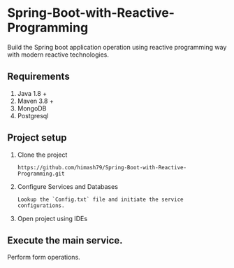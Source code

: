 # Spring-Boot-with-Reactive-Programming
Build the Spring boot application operation using reactive programming way with modern reactive technologies.

## Requirements

01) Java 1.8 +
02) Maven 3.8 +
03) MongoDB
04) Postgresql

## Project setup

01) Clone the project

		https://github.com/himash79/Spring-Boot-with-Reactive-Programming.git

02) Configure Services and Databases

		Lookup the `Config.txt` file and initiate the service configurations.
		
03) Open project using IDEs
		
## Execute the main service.
    
   Perform form operations.
